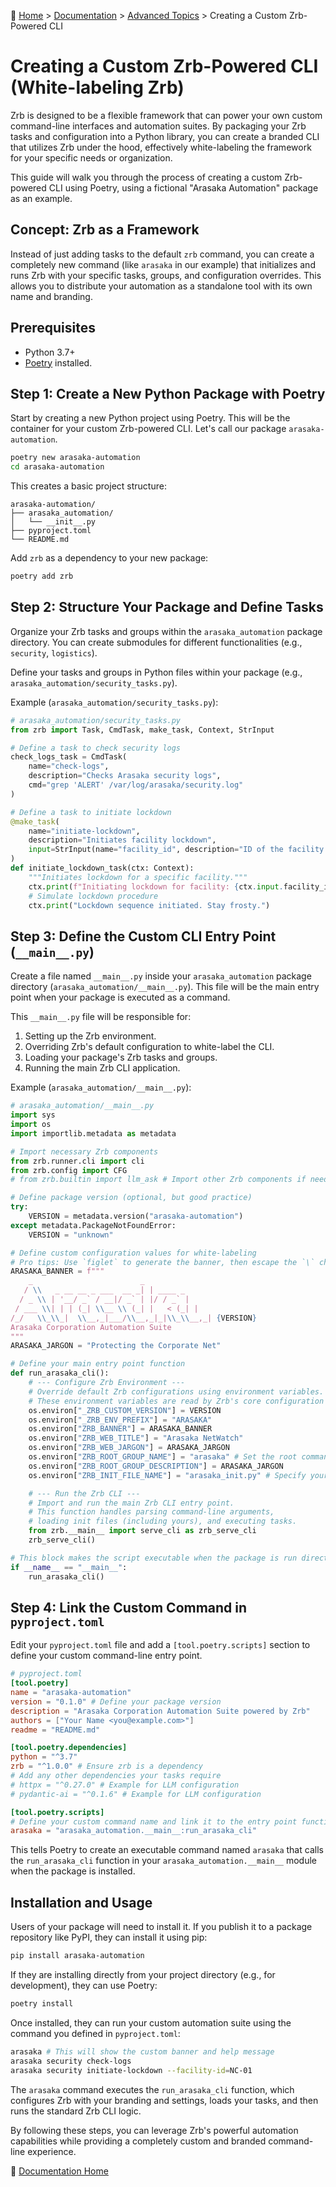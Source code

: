 🔖 [Home](../../README.md) > [Documentation](../README.md) > [Advanced Topics](./README.md) > Creating a Custom Zrb-Powered CLI

# Creating a Custom Zrb-Powered CLI (White-labeling Zrb)

Zrb is designed to be a flexible framework that can power your own custom command-line interfaces and automation suites. By packaging your Zrb tasks and configuration into a Python library, you can create a branded CLI that utilizes Zrb under the hood, effectively white-labeling the framework for your specific needs or organization.

This guide will walk you through the process of creating a custom Zrb-powered CLI using Poetry, using a fictional "Arasaka Automation" package as an example.

## Concept: Zrb as a Framework

Instead of just adding tasks to the default `zrb` command, you can create a completely new command (like `arasaka` in our example) that initializes and runs Zrb with your specific tasks, groups, and configuration overrides. This allows you to distribute your automation as a standalone tool with its own name and branding.

## Prerequisites

- Python 3.7+
- [Poetry](https://python-poetry.org/docs/#installation) installed.

## Step 1: Create a New Python Package with Poetry

Start by creating a new Python project using Poetry. This will be the container for your custom Zrb-powered CLI. Let's call our package `arasaka-automation`.

```bash
poetry new arasaka-automation
cd arasaka-automation
```

This creates a basic project structure:

```
arasaka-automation/
├── arasaka_automation/
│   └── __init__.py
├── pyproject.toml
└── README.md
```

Add `zrb` as a dependency to your new package:

```bash
poetry add zrb
```

## Step 2: Structure Your Package and Define Tasks

Organize your Zrb tasks and groups within the `arasaka_automation` package directory. You can create submodules for different functionalities (e.g., `security`, `logistics`).

Define your tasks and groups in Python files within your package (e.g., `arasaka_automation/security_tasks.py`).

Example (`arasaka_automation/security_tasks.py`):

```python
# arasaka_automation/security_tasks.py
from zrb import Task, CmdTask, make_task, Context, StrInput

# Define a task to check security logs
check_logs_task = CmdTask(
    name="check-logs",
    description="Checks Arasaka security logs",
    cmd="grep 'ALERT' /var/log/arasaka/security.log"
)

# Define a task to initiate lockdown
@make_task(
    name="initiate-lockdown",
    description="Initiates facility lockdown",
    input=StrInput(name="facility_id", description="ID of the facility to lock down")
)
def initiate_lockdown_task(ctx: Context):
    """Initiates lockdown for a specific facility."""
    ctx.print(f"Initiating lockdown for facility: {ctx.input.facility_id}...")
    # Simulate lockdown procedure
    ctx.print("Lockdown sequence initiated. Stay frosty.")
```

## Step 3: Define the Custom CLI Entry Point (`__main__.py`)

Create a file named `__main__.py` inside your `arasaka_automation` package directory (`arasaka_automation/__main__.py`). This file will be the main entry point when your package is executed as a command.

This `__main__.py` file will be responsible for:
1.  Setting up the Zrb environment.
2.  Overriding Zrb's default configuration to white-label the CLI.
3.  Loading your package's Zrb tasks and groups.
4.  Running the main Zrb CLI application.

Example (`arasaka_automation/__main__.py`):

```python
# arasaka_automation/__main__.py
import sys
import os
import importlib.metadata as metadata

# Import necessary Zrb components
from zrb.runner.cli import cli
from zrb.config import CFG
# from zrb.builtin import llm_ask # Import other Zrb components if needed

# Define package version (optional, but good practice)
try:
    VERSION = metadata.version("arasaka-automation")
except metadata.PackageNotFoundError:
    VERSION = "unknown"

# Define custom configuration values for white-labeling
# Pro tips: Use `figlet` to generate the banner, then escape the `\` characters
ARASAKA_BANNER = f"""
    _                        _
   / \\   _ __ __ _ ___  __ _| | ____ _
  / _ \\ | '__/ _` / __|/ _` | |/ / _` |
 / ___ \\| | | (_| \\__ \\ (_| |   < (_| |
/_/   \\_\\_|  \\__,_|___/\\__,_|_|\\_\\__,_| {VERSION}
Arasaka Corporation Automation Suite
"""
ARASAKA_JARGON = "Protecting the Corporate Net"

# Define your main entry point function
def run_arasaka_cli():
    # --- Configure Zrb Environment ---
    # Override default Zrb configurations using environment variables.
    # These environment variables are read by Zrb's core configuration (CFG).
    os.environ["_ZRB_CUSTOM_VERSION"] = VERSION
    os.environ["_ZRB_ENV_PREFIX"] = "ARASAKA"
    os.environ["ZRB_BANNER"] = ARASAKA_BANNER
    os.environ["ZRB_WEB_TITLE"] = "Arasaka NetWatch"
    os.environ["ZRB_WEB_JARGON"] = ARASAKA_JARGON
    os.environ["ZRB_ROOT_GROUP_NAME"] = "arasaka" # Set the root command name
    os.environ["ZRB_ROOT_GROUP_DESCRIPTION"] = ARASAKA_JARGON
    os.environ["ZRB_INIT_FILE_NAME"] = "arasaka_init.py" # Specify your init file name

    # --- Run the Zrb CLI ---
    # Import and run the main Zrb CLI entry point.
    # This function handles parsing command-line arguments,
    # loading init files (including yours), and executing tasks.
    from zrb.__main__ import serve_cli as zrb_serve_cli
    zrb_serve_cli()

# This block makes the script executable when the package is run directly
if __name__ == "__main__":
    run_arasaka_cli()
```

## Step 4: Link the Custom Command in `pyproject.toml`

Edit your `pyproject.toml` file and add a `[tool.poetry.scripts]` section to define your custom command-line entry point.

```toml
# pyproject.toml
[tool.poetry]
name = "arasaka-automation"
version = "0.1.0" # Define your package version
description = "Arasaka Corporation Automation Suite powered by Zrb"
authors = ["Your Name <you@example.com>"]
readme = "README.md"

[tool.poetry.dependencies]
python = "^3.7"
zrb = "^1.0.0" # Ensure zrb is a dependency
# Add any other dependencies your tasks require
# httpx = "^0.27.0" # Example for LLM configuration
# pydantic-ai = "^0.1.6" # Example for LLM configuration

[tool.poetry.scripts]
# Define your custom command name and link it to the entry point function
arasaka = "arasaka_automation.__main__:run_arasaka_cli"
```
This tells Poetry to create an executable command named `arasaka` that calls the `run_arasaka_cli` function in your `arasaka_automation.__main__` module when the package is installed.

## Installation and Usage

Users of your package will need to install it. If you publish it to a package repository like PyPI, they can install it using pip:

```bash
pip install arasaka-automation
```

If they are installing directly from your project directory (e.g., for development), they can use Poetry:

```bash
poetry install
```

Once installed, they can run your custom automation suite using the command you defined in `pyproject.toml`:

```bash
arasaka # This will show the custom banner and help message
arasaka security check-logs
arasaka security initiate-lockdown --facility-id=NC-01
```

The `arasaka` command executes the `run_arasaka_cli` function, which configures Zrb with your branding and settings, loads your tasks, and then runs the standard Zrb CLI logic.

By following these steps, you can leverage Zrb's powerful automation capabilities while providing a completely custom and branded command-line experience.

🔖 [Documentation Home](../README.md)